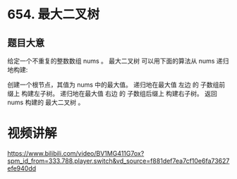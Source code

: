 # 654. 最大二叉树

## 题目大意
给定一个不重复的整数数组 nums 。 最大二叉树 可以用下面的算法从 nums 递归地构建:

创建一个根节点，其值为 nums 中的最大值。
递归地在最大值 左边 的 子数组前缀上 构建左子树。
递归地在最大值 右边 的 子数组后缀上 构建右子树。
返回 nums 构建的 最大二叉树 。

# 视频讲解
https://www.bilibili.com/video/BV1MG411G7ox?spm_id_from=333.788.player.switch&vd_source=f881def7ea7cf10e6fa73627efe940dd
